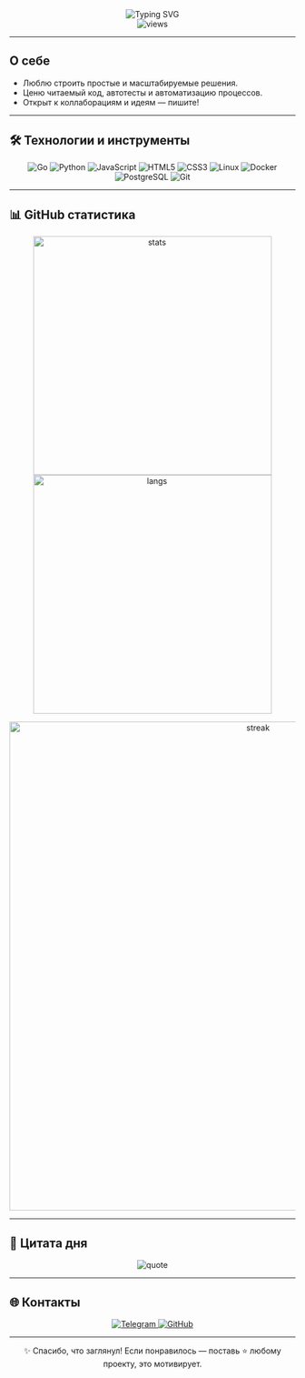 <div align="center">

  <img src="https://readme-typing-svg.demolab.com?font=Fira+Code&size=28&pause=1200&color=7DF9FF&center=true&vCenter=true&width=750&lines=Привет%2C+я+Макс+👋;Пишу+код%2C+который+решает+задачи+🚀;Open+Source,+Автоматизация,+Сервисы;Всегда+за+чистую+архитектуру+и+UX" alt="Typing SVG" />

  <br/>
  <img src="https://komarev.com/ghpvc/?username=MaksymLeiber&style=flat-square&color=blueviolet" alt="views" />

</div>

---

## О себе

- Люблю строить простые и масштабируемые решения.
- Ценю читаемый код, автотесты и автоматизацию процессов.
- Открыт к коллаборациям и идеям — пишите!

---

## 🛠 Технологии и инструменты

<p align="center">
  <img src="https://img.shields.io/badge/Go-00ADD8?style=for-the-badge&logo=go&logoColor=white" alt="Go" />
  <img src="https://img.shields.io/badge/Python-3670A0?style=for-the-badge&logo=python&logoColor=ffdd54" alt="Python" />
  <img src="https://img.shields.io/badge/JavaScript-323330?style=for-the-badge&logo=javascript&logoColor=f7df1e" alt="JavaScript" />
  <img src="https://img.shields.io/badge/HTML5-E34F26?style=for-the-badge&logo=html5&logoColor=white" alt="HTML5" />
  <img src="https://img.shields.io/badge/CSS3-1572B6?style=for-the-badge&logo=css3&logoColor=white" alt="CSS3" />
  <img src="https://img.shields.io/badge/Linux-FCC624?style=for-the-badge&logo=linux&logoColor=black" alt="Linux" />
  <img src="https://img.shields.io/badge/Docker-2496ED?style=for-the-badge&logo=docker&logoColor=white" alt="Docker" />
  <img src="https://img.shields.io/badge/PostgreSQL-316192?style=for-the-badge&logo=postgresql&logoColor=white" alt="PostgreSQL" />
  <img src="https://img.shields.io/badge/Git-F05032?style=for-the-badge&logo=git&logoColor=white" alt="Git" />
</p>

---

## 📊 GitHub статистика

<p align="center">
  <img src="https://github-readme-stats.vercel.app/api?username=MaksymLeiber&show_icons=true&hide_border=true&theme=tokyonight" width="420" alt="stats"/>
  <img src="https://github-readme-stats.vercel.app/api/top-langs/?username=MaksymLeiber&layout=compact&hide_border=true&theme=tokyonight" width="420" alt="langs"/>
</p>

<p align="center">
  <img src="https://streak-stats.demolab.com?user=MaksymLeiber&theme=tokyonight&hide_border=true" width="860" alt="streak"/>
</p>

---

## 🧠 Цитата дня

<p align="center">
  <img src="https://quotes-github-readme.vercel.app/api?type=horizontal&theme=tokyonight" alt="quote"/>
</p>

---

## 🌐 Контакты

<p align="center">
  <a href="https://t.me/leiberpro" target="_blank">
    <img src="https://img.shields.io/badge/Telegram-0088CC?style=for-the-badge&logo=telegram&logoColor=white" alt="Telegram"/>
  </a>
  <a href="https://github.com/MaksymLeiber" target="_blank">
    <img src="https://img.shields.io/badge/GitHub-181717?style=for-the-badge&logo=github&logoColor=white" alt="GitHub"/>
  </a>
</p>

---

<div align="center">
  ✨ Спасибо, что заглянул! Если понравилось — поставь ⭐ любому проекту, это мотивирует.
</div>
